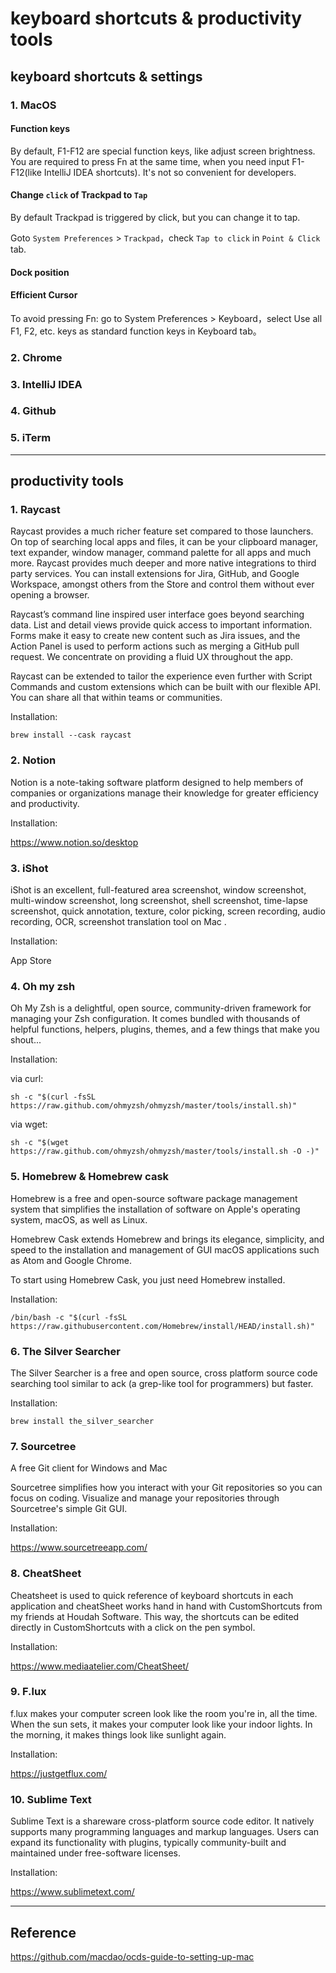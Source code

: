 # keyboard shortcuts & productivity tools 

## keyboard shortcuts & settings

### 1. MacOS

#### Function keys

By default, F1-F12 are special function keys, like adjust screen brightness. You are required to press Fn at the same time, when you need input F1-F12(like IntelliJ IDEA shortcuts). It's not so convenient for developers.

#### Change `click` of Trackpad to `Tap`

By default Trackpad is triggered by click, but you can change it to tap.

Goto `System Preferences` > `Trackpad`，check `Tap to click` in `Point & Click` tab.

#### Dock position

#### Efficient Cursor

To avoid pressing Fn: go to System Preferences > Keyboard，select Use all F1, F2, etc. keys as standard function keys in Keyboard tab。

### 2. Chrome 

### 3. IntelliJ IDEA

### 4. Github

### 5. iTerm

***

## productivity tools

### 1. Raycast

Raycast provides a much richer feature set compared to those launchers. On top of searching local apps and files, it can be your clipboard manager, text expander, window manager, command palette for all apps and much more. Raycast provides much deeper and more native integrations to third party services. You can install extensions for Jira, GitHub, and Google Workspace, amongst others from the Store and control them without ever opening a browser.

Raycast’s command line inspired user interface goes beyond searching data. List and detail views provide quick access to important information. Forms make it easy to create new content such as Jira issues, and the Action Panel is used to perform actions such as merging a GitHub pull request. We concentrate on providing a fluid UX throughout the app.

Raycast can be extended to tailor the experience even further with Script Commands and custom extensions which can be built with our flexible API. You can share all that within teams or communities.

Installation:

    brew install --cask raycast

### 2. Notion

Notion is a note-taking software platform designed to help members of companies or organizations manage their knowledge for greater efficiency and productivity.

Installation:

<https://www.notion.so/desktop>

### 3. iShot

iShot is an excellent, full-featured area screenshot, window screenshot, multi-window screenshot, long screenshot, shell screenshot, time-lapse screenshot, quick annotation, texture, color picking, screen recording, audio recording, OCR, screenshot translation tool on Mac .

Installation: 

App Store

### 4. Oh my zsh

Oh My Zsh is a delightful, open source, community-driven framework for managing your Zsh configuration. It comes bundled with thousands of helpful functions, helpers, plugins, themes, and a few things that make you shout...

Installation: 

via curl:

    sh -c "$(curl -fsSL https://raw.github.com/ohmyzsh/ohmyzsh/master/tools/install.sh)"

via wget:

    sh -c "$(wget https://raw.github.com/ohmyzsh/ohmyzsh/master/tools/install.sh -O -)"

### 5. Homebrew & Homebrew cask

Homebrew is a free and open-source software package management system that simplifies the installation of software on Apple's operating system, macOS, as well as Linux.

Homebrew Cask extends Homebrew and brings its elegance, simplicity, and speed to the installation and management of GUI macOS applications such as Atom and Google Chrome.

To start using Homebrew Cask, you just need Homebrew installed.

Installation: 

    /bin/bash -c "$(curl -fsSL https://raw.githubusercontent.com/Homebrew/install/HEAD/install.sh)"

### 6. The Silver Searcher

The Silver Searcher is a free and open source, cross platform source code searching tool similar to ack (a grep-like tool for programmers) but faster.

Installation: 

    brew install the_silver_searcher

### 7. Sourcetree

A free Git client for Windows and Mac

Sourcetree simplifies how you interact with your Git repositories so you can focus on coding. Visualize and manage your repositories through Sourcetree's simple Git GUI.

Installation: 

<https://www.sourcetreeapp.com/>

### 8. CheatSheet

Cheatsheet is used to quick reference of keyboard shortcuts in each application and cheatSheet works hand in hand with CustomShortcuts from my friends at Houdah Software. This way, the shortcuts can be edited directly in CustomShortcuts with a click on the pen symbol.

Installation: 

<https://www.mediaatelier.com/CheatSheet/>

### 9. F.lux

f.lux makes your computer screen look like the room you're in, all the time. When the sun sets, it makes your computer look like your indoor lights. In the morning, it makes things look like sunlight again.

Installation: 

<https://justgetflux.com/>

### 10. Sublime Text

Sublime Text is a shareware cross-platform source code editor. It natively supports many programming languages and markup languages. Users can expand its functionality with plugins, typically community-built and maintained under free-software licenses. 

Installation: 

<https://www.sublimetext.com/>

***

## Reference

<https://github.com/macdao/ocds-guide-to-setting-up-mac>

